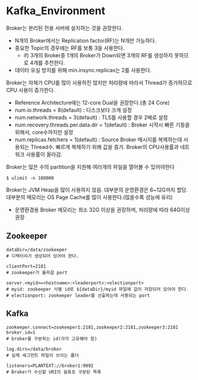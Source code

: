 # Kafka_Environment

Broker는 분리된 전용 서버에 설치하는 것을 권장한다.
- N개의 Broker에서는 Replication factor(RF)는 N개만 가능하다.
- 중요한 Topic의 경우에는 RF를 보통 3을 사용한다.
    - if) 3개의 Broker중 1개의 Broker가 Down되면 3개의 RF를 생성하지 못하므로 4개를 추천한다.
- 데이터 유실 방지를 위해 min.insync.replicas는 2를 사용한다.

Broker는 자체가 CPU를 많이 사용하진 않지만 처리량에 따라서 Thread가 증가하므로 CPU 사용이 증가한다.
- Reference Architecture에는 12-core Dual을 권장한다.(총 24 Core)
- num.io.threads = 8(default) : 디스크보다 크게 설정
- num.network.threads = 3(default) : TLS를 사용할 경우 2배로 설정
- num.recovery.threads.per.data.dir = 1(default) : Broker 시작시 빠른 기동을 위해서, core수까지만 설정
- num.replicas.fetchers = 1(default) : Source Broker 메시지를 복제하는데 사용되는 Thread수. 빠르게 복제하기 위해 값을 증가. Broker의 CPU사용률과 네트워크 사용률이 올라감.

Broker는 많은 수의 partition을 지원해 여러개의 파일을 열어볼 수 있어야한다
```shell
$ ulimit -n 100000
```

Broker는 JVM Heap을 많이 사용하지 않음. 대부분의 운영환경은 6~12G까지 할당.  
대부분의 메모리는 OS Page Cache를 많이 사용한다.(많을수록 성능에 유리)
- 운영환경용 Broker 메모리는 최소 32G 이상을 권장하며, 처리량에 따라 64G이상 권장

## Zookeeper
```shell
dataDir=/data/zookeeper
# 디렉터리가 생성되어 있어야 한다.

clientPort=2181
# zookeeper가 올라갈 port

server.<myid>=<hostname>:<leaderport>:<electionport>
# myid: zookeeper 식별 id로 ${dataDir}/myid 파일에 값이 저장되어 있어야 한다.
# electionport: zookeeper leader를 선출하는데 사용되는 port
```


## Kafka
```shell
zookeeper.connect=zookeeper1:2181,zookeeper2:2181,zookeeper3:2181
broker.id=1
# broker를 구분하는 id(각각 고유해야 함)

log.dirs=/data/broker
# 실제 세그먼트 파일이 쓰이는 폴더

listeners=PLANTEXT://broker1:9092
# Broker가 수신할 URI의 쉼표로 구분된 목록
```